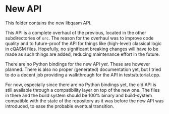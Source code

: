 # New API

This folder contains the new libqasm API.

This API is a complete overhaul of the previous, located in the other
subdirectories of `src`. The reason for the overhaul was to improve code
quality and to future-proof the API for things like (high-level) classical
logic in cQASM files. Hopefully, no significant breaking changes will have
to be made as such things are added, reducing maintenance effort in the
future.

There are no Python bindings for the new API *yet*. These are however planned.
There is also no proper (generated) documentation yet, but I tried to do a
decent job providing a walkthrough for the API in tests/tutorial.cpp.

For now, especially since there are no Python bindings yet, the old API is
still available through a compatibility layer on top of the new one. The files
in there and the build system should be 100% binary and build-system compatible
with the state of the repository as it was before the new API was introduced,
to ease the probable eventual transition.
